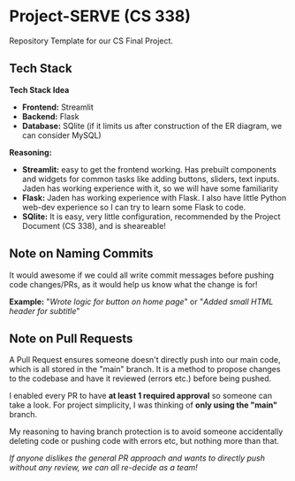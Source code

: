 # Project-SERVE (CS 338)
Repository Template for our CS Final Project. 

## Tech Stack
**Tech Stack Idea**
- **Frontend:** Streamlit
- **Backend:** Flask
- **Database:** SQlite (if it limits us after construction of the ER diagram, we can consider MySQL)

**Reasoning:**
- **Streamlit:** easy to get the frontend working. Has prebuilt components and widgets for common tasks like adding buttons, sliders, text inputs. Jaden has working experience with it, so we will have some familiarity
- **Flask:** Jaden has working experience with Flask. I also have little Python web-dev experience so I can try to learn some Flask to code.
- **SQlite:** It is easy, very little configuration, recommended by the Project Document (CS 338), and is sheareable! 

## Note on Naming Commits
It would awesome if we could all write commit messages before pushing code changes/PRs, as it would help us know what the change is for!

**Example:** "_Wrote logic for button on home page_" or "_Added small HTML header for subtitle_"

## Note on Pull Requests
A Pull Request ensures someone doesn't directly push into our main code, which is all stored in the "main" branch. It is a method to propose changes to the codebase and have it reviewed (errors etc.) before being pushed. 

I enabled every PR to have **at least 1 required approval** so someone can take a look. For project simplicity, I was thinking of **only using the "main"** branch. 

My reasoning to having branch protection is to avoid someone accidentally deleting code or pushing code with errors etc, but nothing more than that. 

_If anyone dislikes the general PR approach and wants to directly push without any review, we can all re-decide as a team!_
